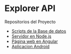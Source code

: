 # Explorer API

Repositorios del Proyecto
- [Scripts de la Base de datos](https://github.com/AntonioAlejandro01/ExplorerDB)
- [Servidor en Node.js](https://github.com/AntonioAlejandro01/Explorer-API)
- [Página web en Angular](https://github.com/AntonioAlejandro01/explorer-web)
- [Aplicacion Android](https://github.com/AntonioAlejandro01/ExpplorerApp)
